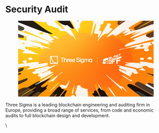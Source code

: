 # Security Audit



<figure><img src="../../.gitbook/assets/audit.jpg" alt=""><figcaption></figcaption></figure>

Three Sigma is a leading blockchain engineering and auditing firm in Europe, providing a broad range of services, from code and economic audits to full blockchain design and development.

\
